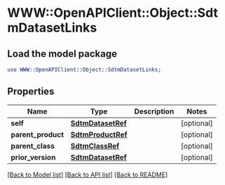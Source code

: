 # WWW::OpenAPIClient::Object::SdtmDatasetLinks

## Load the model package
```perl
use WWW::OpenAPIClient::Object::SdtmDatasetLinks;
```

## Properties
Name | Type | Description | Notes
------------ | ------------- | ------------- | -------------
**self** | [**SdtmDatasetRef**](SdtmDatasetRef.md) |  | [optional] 
**parent_product** | [**SdtmProductRef**](SdtmProductRef.md) |  | [optional] 
**parent_class** | [**SdtmClassRef**](SdtmClassRef.md) |  | [optional] 
**prior_version** | [**SdtmDatasetRef**](SdtmDatasetRef.md) |  | [optional] 

[[Back to Model list]](../README.md#documentation-for-models) [[Back to API list]](../README.md#documentation-for-api-endpoints) [[Back to README]](../README.md)


